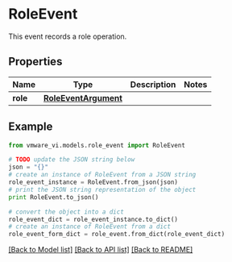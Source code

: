 # RoleEvent

This event records a role operation. 

## Properties
Name | Type | Description | Notes
------------ | ------------- | ------------- | -------------
**role** | [**RoleEventArgument**](RoleEventArgument.md) |  | 

## Example

```python
from vmware_vi.models.role_event import RoleEvent

# TODO update the JSON string below
json = "{}"
# create an instance of RoleEvent from a JSON string
role_event_instance = RoleEvent.from_json(json)
# print the JSON string representation of the object
print RoleEvent.to_json()

# convert the object into a dict
role_event_dict = role_event_instance.to_dict()
# create an instance of RoleEvent from a dict
role_event_form_dict = role_event.from_dict(role_event_dict)
```
[[Back to Model list]](../README.md#documentation-for-models) [[Back to API list]](../README.md#documentation-for-api-endpoints) [[Back to README]](../README.md)


